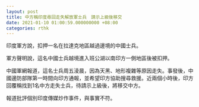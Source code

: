 ```yaml
---
layout: post
title: 中方稱印度尋回走失解放軍士兵　請示上級後移交
date: 2021-01-10 01:00:59.000000000 +08:00
categories: rthk
---
```


印度軍方說，扣押一名在拉達克地區越過邊境的中國士兵。

軍方聲明說，這名中國士兵越境進入班公湖以南印方一側地區後被扣押。

中國軍網報道，這名士兵周五淩晨，因為天黑、地形複雜等原因走失。事發後，中國邊防部隊第一時間向印方通報，並希望印方協助搜尋救援。近兩個小時後，印方回覆稱找到1名中方走失士兵，待請示上級後，將移交中方。

報道批評個別印度傳媒炒作事件，與事實不符。
